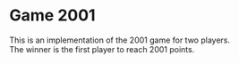 # Game 2001
This is an implementation of the 2001 game for two players.   
The winner is the first player to reach 2001 points.
